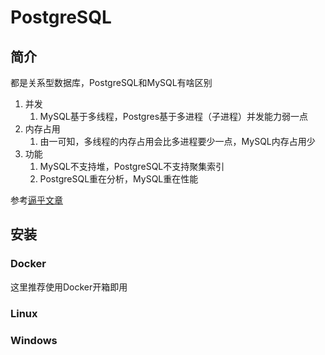 # PostgreSQL

##  简介

都是关系型数据库，PostgreSQL和MySQL有啥区别

1. 并发
   1. MySQL基于多线程，Postgres基于多进程（子进程）并发能力弱一点
2. 内存占用
   1. 由一可知，多线程的内存占用会比多进程要少一点，MySQL内存占用少
3. 功能
   1. MySQL不支持堆，PostgreSQL不支持聚集索引
   2. PostgreSQL重在分析，MySQL重在性能

参考[逼乎文章](https://www.zhihu.com/search?q=postgresql%20vs%20mysql&search_source=Suggestion&utm_content=search_suggestion&type=content)

## 安装

### Docker

这里推荐使用Docker开箱即用

### Linux

### Windows
